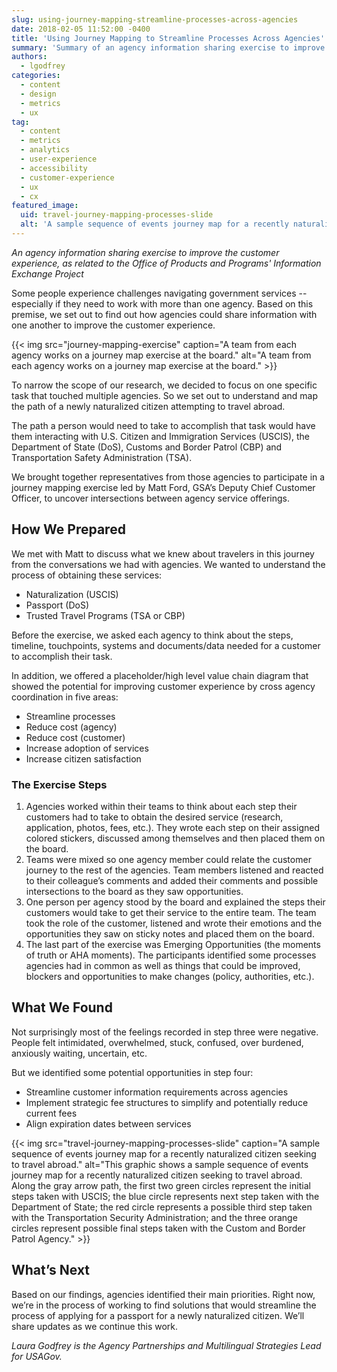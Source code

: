 ```yaml
---
slug: using-journey-mapping-streamline-processes-across-agencies
date: 2018-02-05 11:52:00 -0400
title: 'Using Journey Mapping to Streamline Processes Across Agencies'
summary: 'Summary of an agency information sharing exercise to improve the customer experience for newly naturalized citizens attempting to travel abroad&#46;'
authors: 
  - lgodfrey
categories: 
  - content
  - design
  - metrics
  - ux
tag: 
  - content
  - metrics
  - analytics
  - user-experience
  - accessibility
  - customer-experience
  - ux
  - cx
featured_image: 
  uid: travel-journey-mapping-processes-slide
  alt: 'A sample sequence of events journey map for a recently naturalized citizen seeking to travel abroad&#46;'
---
```


_An agency information sharing exercise to improve the customer experience, as related to the Office of Products and Programs' Information Exchange Project_

Some people experience challenges navigating government services -- especially if they need to work with more than one agency. Based on this premise, we set out to find out how agencies could share information with one another to improve the customer experience.

{{< img src="journey-mapping-exercise" caption="A team from each agency works on a journey map exercise at the board." alt="A team from each agency works on a journey map exercise at the board." >}}

To narrow the scope of our research, we decided to focus on one specific task that touched multiple agencies. So we set out to understand and map the path of a newly naturalized citizen attempting to travel abroad.

The path a person would need to take to accomplish that task would have them interacting with U.S. Citizen and Immigration Services (USCIS), the Department of State (DoS), Customs and Border Patrol (CBP) and Transportation Safety Administration (TSA).

We brought together representatives from those agencies to participate in a journey mapping exercise led by Matt Ford, GSA’s Deputy Chief Customer Officer, to uncover intersections between agency service offerings.

## How We Prepared

We met with Matt to discuss what we knew about travelers in this journey from the conversations we had with agencies. We wanted to understand the process of obtaining these services:

- Naturalization (USCIS)
- Passport (DoS)
- Trusted Travel Programs (TSA or CBP)

Before the exercise, we asked each agency to think about the steps, timeline, touchpoints, systems and documents/data needed for a customer to accomplish their task.

In addition, we offered a placeholder/high level value chain diagram that showed the potential for improving customer experience by cross agency coordination in five areas:

- Streamline processes
- Reduce cost (agency)
- Reduce cost (customer)
- Increase adoption of services
- Increase citizen satisfaction

### The Exercise Steps

1. Agencies worked within their teams to think about each step their customers had to take to obtain the desired service (research, application, photos, fees, etc.). They wrote each step on their assigned colored stickers, discussed among themselves and then placed them on the board.
2. Teams were mixed so one agency member could relate the customer journey to the rest of the agencies. Team members listened and reacted to their colleague’s comments and added their comments and possible intersections to the board as they saw opportunities.
3. One person per agency stood by the board and explained the steps their customers would take to get their service to the entire team. The team took the role of the customer, listened and wrote their emotions and the opportunities they saw on sticky notes and placed them on the board.
4. The last part of the exercise was Emerging Opportunities (the moments of truth or AHA moments). The participants identified some processes agencies had in common as well as things that could be improved, blockers and opportunities to make changes (policy, authorities, etc.).  

## What We Found

Not surprisingly most of the feelings recorded in step three were negative. People felt intimidated, overwhelmed, stuck, confused, over burdened, anxiously waiting, uncertain, etc.

But we identified some potential opportunities in step four:

- Streamline customer information requirements across agencies  
- Implement strategic fee structures to simplify and potentially reduce current fees
- Align expiration dates between services

{{< img src="travel-journey-mapping-processes-slide" caption="A sample sequence of events journey map for a recently naturalized citizen seeking to travel abroad." alt="This graphic shows a sample sequence of events journey map for a recently naturalized citizen seeking to travel abroad. Along the gray arrow path, the first two green circles represent the initial steps taken with USCIS; the blue circle represents next step taken with the Department of State; the red circle represents a possible third step taken with the Transportation Security Administration; and the three orange circles represent possible final steps taken with the Custom and Border Patrol Agency." >}}

## What’s Next

Based on our findings, agencies identified their main priorities. Right now, we’re in the process of working to find solutions that would streamline the process of applying for a passport for a newly naturalized citizen. We’ll share updates as we continue this work.

_Laura Godfrey is the Agency Partnerships and Multilingual Strategies Lead for USAGov._
